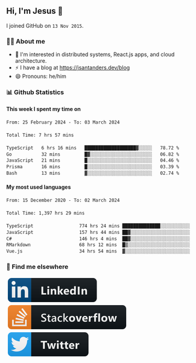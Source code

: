 ## Hi, I'm Jesus 👋

I joined GitHub on `13 Nov 2015`.

<!-- Talking about you -->

### 👨‍💻 About me

- 👦 I'm interested in distributed systems, React.js apps, and cloud architecture.
- ⚡️ I have a blog at <https://jsantanders.dev/blog>
- 😄 Pronouns: he/him

### 📊 Github Statistics

#### This week I spent my time on

<!--START_SECTION:weekly-->

```txt
From: 25 February 2024 - To: 03 March 2024

Total Time: 7 hrs 57 mins

TypeScript   6 hrs 16 mins   ███████████████████▓░░░░░   78.72 %
Go           32 mins         █▓░░░░░░░░░░░░░░░░░░░░░░░   06.82 %
JavaScript   21 mins         █░░░░░░░░░░░░░░░░░░░░░░░░   04.46 %
Prisma       16 mins         █░░░░░░░░░░░░░░░░░░░░░░░░   03.39 %
Bash         13 mins         ▓░░░░░░░░░░░░░░░░░░░░░░░░   02.74 %
```

<!--END_SECTION:weekly-->

#### My most used languages

<!--START_SECTION:alltime-->

```txt
From: 15 December 2020 - To: 02 March 2024

Total Time: 1,397 hrs 29 mins

TypeScript                 774 hrs 24 mins ██████████████░░░░░░░░░░░   55.41 %
JavaScript                 157 hrs 44 mins ██▓░░░░░░░░░░░░░░░░░░░░░░   11.29 %
C#                         146 hrs 4 mins  ██▓░░░░░░░░░░░░░░░░░░░░░░   10.45 %
RMarkdown                  68 hrs 12 mins  █▒░░░░░░░░░░░░░░░░░░░░░░░   04.88 %
Vue.js                     34 hrs 54 mins  ▓░░░░░░░░░░░░░░░░░░░░░░░░   02.50 %
```

<!--END_SECTION:alltime-->

### 📢 Find me elsewhere

<p>
  <a target="_blank" href="https://linkedin.com/in/jsantanders">
    <img src="https://github.com/jsantanders/jsantanders/blob/master/img/linkedin.svg" alt="LinkedIn" style="vertical-align:top; margin:4px">
  </a>
  
  <a target="_blank" href="https://stackoverflow.com/users/7318331/jesus-santander">
    <img src="https://github.com/jsantanders/jsantanders/blob/master/img/stackoverflow.svg" alt="StackOverflow" style="vertical-align:top; margin:4px">
  </a>
  
  <a target="_blank" href="http://twitter.com/jsantanders">
    <img src="https://github.com/jsantanders/jsantanders/blob/master/img/twitter.svg" alt="Twitter" style="vertical-align:top; margin:4px">
  </a>
</p>
